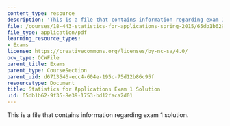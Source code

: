 ```yaml
---
content_type: resource
description: 'This is a file that contains information regarding exam 1 solution. '
file: /courses/18-443-statistics-for-applications-spring-2015/65db1b629f358e391753bd12faca2d01_MIT18_443S15_Exam1_Sol.pdf
file_type: application/pdf
learning_resource_types:
- Exams
license: https://creativecommons.org/licenses/by-nc-sa/4.0/
ocw_type: OCWFile
parent_title: Exams
parent_type: CourseSection
parent_uid: d6713546-ecc4-604e-195c-75d12b86c95f
resourcetype: Document
title: Statistics for Applications Exam 1 Solution
uid: 65db1b62-9f35-8e39-1753-bd12faca2d01
---
```

This is a file that contains information regarding exam 1 solution. 